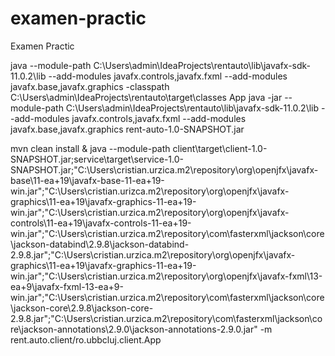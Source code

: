 # examen-practic
Examen Practic

java --module-path C:\Users\admin\IdeaProjects\rentauto\lib\javafx-sdk-11.0.2\lib --add-modules javafx.controls,javafx.fxml --add-modules javafx.base,javafx.graphics -classpath C:\Users\admin\IdeaProjects\rentauto\target\classes App
java -jar --module-path C:\Users\admin\IdeaProjects\rentauto\lib\javafx-sdk-11.0.2\lib --add-modules javafx.controls,javafx.fxml --add-modules javafx.base,javafx.graphics rent-auto-1.0-SNAPSHOT.jar

mvn clean install & java --module-path client\target\client-1.0-SNAPSHOT.jar;service\target\service-1.0-SNAPSHOT.jar;"C:\Users\cristian.urzica\.m2\repository\org\openjfx\javafx-base\11-ea+19\javafx-base-11-ea+19-win.jar";"C:\Users\cristian.urizca\.m2\repository\org\openjfx\javafx-graphics\11-ea+19\javafx-graphics-11-ea+19-win.jar";"C:\Users\cristian.urzica\.m2\repository\org\openjfx\javafx-controls\11-ea+19\javafx-controls-11-ea+19-win.jar";"C:\Users\cristian.urzica\.m2\repository\com\fasterxml\jackson\core\jackson-databind\2.9.8\jackson-databind-2.9.8.jar";"C:\Users\cristian.urzica\.m2\repository\org\openjfx\javafx-graphics\11-ea+19\javafx-graphics-11-ea+19-win.jar";"C:\Users\cristian.urzica\.m2\repository\org\openjfx\javafx-fxml\13-ea+9\javafx-fxml-13-ea+9-win.jar";"C:\Users\cristian.urzica\.m2\repository\com\fasterxml\jackson\core\jackson-core\2.9.8\jackson-core-2.9.8.jar";"C:\Users\cristian.urzica\.m2\repository\com\fasterxml\jackson\core\jackson-annotations\2.9.0\jackson-annotations-2.9.0.jar" -m rent.auto.client/ro.ubbcluj.client.App